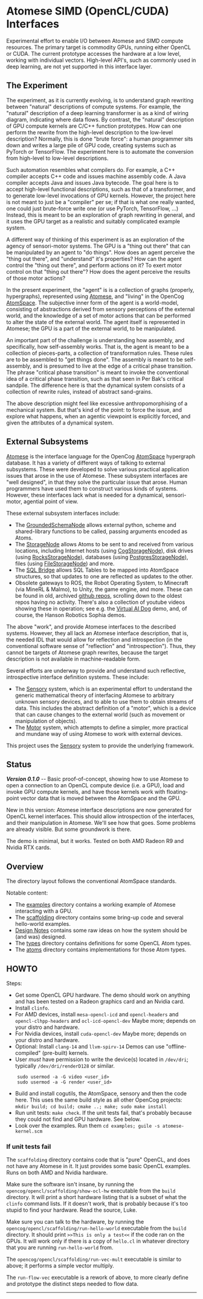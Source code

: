 
Atomese SIMD (OpenCL/CUDA) Interfaces
=====================================
Experimental effort to enable I/O between Atomese and SIMD compute
resources. The primary target is commodity GPUs, running either OpenCL
or CUDA. The current prototype accesses the hardware at a low level,
working with individual vectors. High-level API's, such as commonly
used in deep learning, are not yet supported in this interface layer.

The Experiment
--------------
The experiment, as it is currently evolving, is to understand graph
rewriting between "natural" descriptions of compute systems. For
example, the "natural" description of a deep learning transformer is as
a kind of wiring diagram, indicating where data flows. By contrast, the
"natural" description of GPU compute kernels are C/C++ function
prototypes. How can one perform the rewrite from the high-level
description to the low-level description? Normally, this is done "brute
force": a human programmer sits down and writes a large pile of GPU
code, creating systems such as PyTorch or TensorFlow. The experiment
here is to automate the conversion from high-level to low-level
descriptions.

Such automation resembles what compilers do. For example, a C++ compiler
accepts C++ code and issues machine assembly code. A Java compiler
accepts Java and issues Java bytecode. The goal here is to accept
high-level functional descriptions, such as that of a transformer, and
to generate low-level invocations of GPU kernels. However, the project
here is not meant to just be a "compiler" per se; if that is what one
really wanted, one could just brute-force write one (or use PyTorch,
TensorFlow, ...) Instead, this is meant to be an exploration of graph
rewriting in general, and it uses the GPU target as a realistic and
suitably complicated example system.

A different way of thinking of this experiment is as an exploration of
the agency of sensori-motor systems. The GPU is a "thing out there" that
can be manipulated by an agent to "do things". How does an agent
perceive the "thing out there", and "understand" it's properties?
How can the agent control the "thing out there", and perform actions
on it? To exert motor control on that "thing out there"? How does
the agent perceive the results of those motor actions?

In the present experiment, the "agent" is is a collection of graphs
(properly, hypergraphs), represented using
[Atomese](https://wiki.opencog.org/w/Atomese),
and "living" in the OpenCog
[AtomSpace](https://github.com/opencog/atomspace).
The subjective inner form of the agent is a world-model, consisting of
abstractions derived from sensory perceptions of the external world, and
the knowledge of a set of motor actions that can be performed to alter
the state of the external world.  The agent itself is represented in
Atomese; the GPU is a part of the external world, to be manipulated.

An important part of the challenge is understanding how assembly, and
specifically, how self-assembly works.  That is, the agent is meant to
be a collection of pieces-parts, a collection of transformation rules.
These rules are to be assembled to "get things done". The assembly is
meant to be self-assembly, and is presumed to live at the edge of a
critical phase transition. The phrase "critical phase transition" is
meant to invoke the conventional idea of a critical phase transition,
such as that seen in Per Bak's critical sandpile. The difference here
is that the dynamical system consists of a collection of rewrite rules,
instead of abstract sand-grains.

The above description might feel like excessive anthropomorphising of
a mechanical system. But that's kind of the point: to force the issue,
and explore what happens, when an agentic viewpoint is explicitly
forced, and given the attributes of a dynamical system.

External Subsystems
-------------------
[Atomese](https://wiki.opencog.org/w/Atomese) is the interface language
for the OpenCog [AtomSpace](https://github.com/opencog/atomspace)
hypergraph database. It has a variety of different ways of talking to
external subsystems. These were developed to solve various practical
application issues that arose in the use of Atomese. These subsystem
interfaces are "well designed", in that they solve the particular issue
that arose. Human programmers have used them to construct various kinds
of systems. However, these interfaces lack what is needed for a
dynamical, sensori-motor, agential point of view.

These external subsystem interfaces include:

* The [GroundedSchemaNode](https://wiki.opencog.org/w/GroundedSchemaNode)
  allows external python, scheme and shared-library functions to be
  called, passing arguments encoded as Atoms.
* The [StorageNode](https://wiki.opencog.org/w/StorageNode) allows Atoms
  to be sent to and received from various locations, including Internet
  hosts (using
  [CogStorageNode](https://wiki.opencog.org/w/CogStorageNode)), disk
  drives (using
  [RocksStorageNode](https://wiki.opencog.org/w/RocksStorageNode)),
  databases (using
  [PostgresStorageNode](https://wiki.opencog.org/w/PostgresStorageNode)),
  files (using
  [FileStorageNode](https://wiki.opencog.org/w/FileStorageNode))
  and more.
* The [SQL Bridge](https://github.com/opencog/sql-bridge) allows
  SQL Tables to be mapped into AtomSpace structures, so that updates
  to one are reflected as updates to the other.
* Obsolete gateways to ROS, the Robot Operating System, to Minecraft
  (via MineRL & Malmo), to Unity, the game engine, and more.
  These can be found in old, archived
  [github repos](https://github.com/opencog/), scrolling down to
  the oldest repos having no activity. There's also a collection
  of youtube videos showing these in operation; see e.g. the
  [Virtual AI Dog](https://www.youtube.com/watch?v=FEmpGRLwbqE) demo,
  and, of course, the Hanson Robotics Sophia demos.

The above "work", and provide Atomese interfaces to the described
systems.  However, they all lack an Atomese interface description,
that is, the needed IDL that would allow for reflection and
introspection (in the conventional software sense of "reflection" and
"introspection"). Thus, they cannot be targets of Atomese graph
rewrites, because the target description is not available in
machine-readable form.

Several efforts are underway to provide and understand such reflective,
introspective interface definition systems. These include:

* The [Sensory](https://github.com/opencog/sensory) system, which is
  an experimental effort to understand the generic mathematical theory
  of interfacing Atomese to arbitrary unknown sensory devices, and to
  able to use them to obtain streams of data. This includes the
  abstract definition of a "motor", which is a device that can cause
  changes to the external world (such as movement or manipulation of
  objects).
* The [Motor](https://github.com/opencog/motor) system, which attempts
  to define a simpler, more practical and mundane way of using Atomese
  to work with external devices.

This project uses the [Sensory](https://github.com/opencog/sensory)
system to provide the underlying framework.

Status
------
***Version 0.1.0*** --
Basic proof-of-concept, showing how to use Atomese to open a connection
to an OpenCL compute device (i.e. a GPU), load and invoke GPU compute
kernels, and have those kernels work with floating-point vector data
that is moved between the AtomSpace and the GPU.

New in this version: Atomese interface descriptions are now generated
for OpenCL kernel interfaces. This should allow introspection of the
interfaces, and their manipulation in Atomese. We'll see how that goes.
Some problems are already visible. But some groundwork is there.

The demo is minimal, but it works.  Tested on both AMD Radeon R9 and
Nvidia RTX cards.

Overview
--------
The directory layout follows the conventional AtomSpace standards.

Notable content:

* The [examples](examples) directory contains a working example
  of Atomese interacting with a GPU.
* The [scaffolding](opencog/opencl/scaffolding) directory
  contains some bring-up code and several hello-world examples.
* [Design Notes](Design.md) contains some
  raw ideas on how the system should be (and was) designed.
* The [types](opencog/opencl/types) directory contains
  definitions for some OpenCL Atom types.
* The [atoms](opencog/atoms/opencl) directory contains
  implementations for those Atom types.


HOWTO
-----
Steps:
* Get some OpenCL GPU hardware. The demo should work on anything and has
  been tested on a Radeon graphics card and an Nvidia card.
* Install `clinfo`.
* For AMD devices, install `mesa-opencl-icd` and `opencl-headers`
  and `opencl-clhpp-headers` and `ocl-icd-opencl-dev`
  Maybe more; depends on your distro and hardware.
* For Nvidia devices, install `cuda-opencl-dev`
  Maybe more; depends on your distro and hardware.
* Optional: Install `clang-14` and `llvm-spirv-14`
  Demos can use "offline-compiled" (pre-built) kernels.
* User *must* have permission to write the device(s) located in
  `/dev/dri`; typically `/dev/dri/renderD128` or similar.
```
    sudo usermod -a -G video <user_id>
    sudo usermod -a -G render <user_id>
```
* Build and install cogutils, the AtomSpace, sensory and then the code
  here.  This uses the same build style as all other OpenCog projects:
  `mkdir build; cd build; cmake ..; make; sudo make install`
* Run unit tests: `make check`.  If the unit tests fail, that's probably
  because they could not find and GPU hardware. See below.
* Look over the examples. Run them
  `cd examples; guile -s atomese-kernel.scm`

### If unit tests fail
The `scaffolding` directory contains code that is "pure" OpenCL,
and does not have any Atomese in it. It just provides some basic
OpenCL examples. Runs on both AMD and Nvidia hardware.

Make sure the software isn't insane, by running the
`opencog/opencl/scaffolding/show-ocl-hw` executable from the
`build` directory. It will print a short hardware listing that
is a subset of what the `clinfo` command lists. If it doesn't
work, that is probably because it's too stupid to find your hardware.
Read the source, Luke.

Make sure you can talk to the hardware, by running the
`opencog/opencl/scaffolding/run-hello-world` executable from
the `build` directory. It should print `>>This is only a test<<` if
the code ran on the GPUs.  It will work only if there is a copy of
`hello.cl` in whatever directory that you are running `run-hello-world`
from.

The `opencog/opencl/scaffolding/run-vec-mult` executable is
similar to above; it performs a simple vector multiply.

The `run-flow-vec` executable is a rework of above, to more clearly
define and prototype the distinct steps needed to flow data.

----
